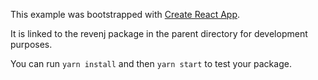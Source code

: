 This example was bootstrapped with [Create React App](https://github.com/facebook/create-react-app).

It is linked to the revenj package in the parent directory for development purposes.

You can run `yarn install` and then `yarn start` to test your package.
